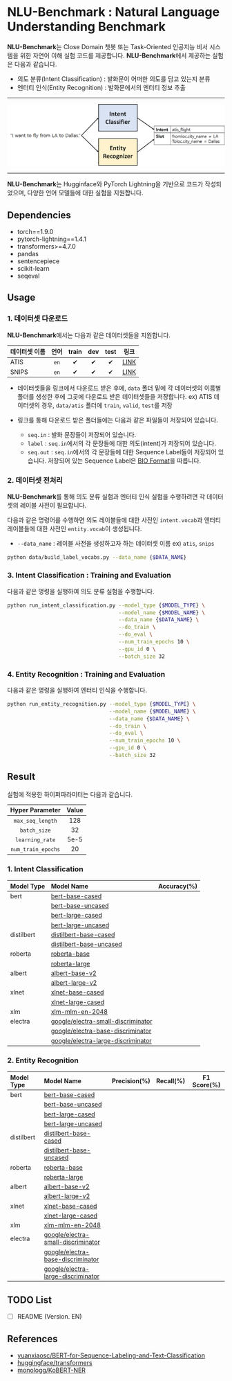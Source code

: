 # NLU-Benchmark : Natural Language Understanding Benchmark

**NLU-Benchmark**는 Close Domain 챗봇 또는 Task-Oriented 인공지능 비서 시스템을 위한 자연어 이해 실험 코드를 제공합니다. **NLU-Benchmark**에서 제공하는 실험은 다음과 같습니다.

* 의도 분류(Intent Classification) : 발화문이 어떠한 의도를 담고 있는지 분류
* 엔터티 인식(Entity Recognition) : 발화문에서의 엔터티 정보 추출

---

![](figs/overview.png)

---

**NLU-Benchmark**는 Hugginface와 PyTorch Lightning을 기반으로 코드가 작성되었으며, 다양한 언어 모델들에 대한 실험을 지원합니다.

## Dependencies
* torch==1.9.0
* pytorch-lightning==1.4.1
* transformers>=4.7.0
* pandas
* sentencepiece
* scikit-learn
* seqeval

## Usage
### 1. 데이터셋 다운로드
**NLU-Benchmark**에서는 다음과 같은 데이터셋들을 지원합니다.

| 데이터셋 이름 | 언어   | train | dev   | test  | 링크   |           
| :---------- | :---: | :---: | :---: | :---: | :---: |
| ATIS        | `en`  | ✔     | ✔    | ✔     | [LINK](https://github.com/yuanxiaosc/BERT-for-Sequence-Labeling-and-Text-Classification/tree/master/data/atis_Intent_Detection_and_Slot_Filling)  |
| SNIPS       | `en`  | ✔     | ✔    | ✔     | [LINK](https://github.com/yuanxiaosc/BERT-for-Sequence-Labeling-and-Text-Classification/tree/master/data/snips_Intent_Detection_and_Slot_Filling)  |

* 데이터셋들을 링크에서 다운로드 받은 후에, `data` 폴더 밑에 각 데이터셋의 이름별 폴더를 생성한 후에 그곳에 다운로드 받은 데이터셋들을 저장합니다. ex) ATIS 데이터셋의 경우, `data/atis` 폴더에 `train`, `valid`, `test`를 저장

* 링크를 통해 다운로드 받은 폴더들에는 다음과 같은 파일들이 저장되어 있습니다.
    * `seq.in` : 발화 문장들이 저장되어 있습니다.
    * `label` : `seq.in`에서의 각 문장들에 대한 의도(intent)가 저장되어 있습니다.
    * `seq.out` : `seq.in`에서의 각 문장들에 대한 Sequence Label들이 저장되어 있습니다. 저장되어 있는 Sequence Label은 [BIO Format](https://en.wikipedia.org/wiki/Inside%E2%80%93outside%E2%80%93beginning_(tagging))을 따릅니다.

### 2. 데이터셋 전처리
**NLU-Benchmark**를 통해 의도 분류 실험과 엔터티 인식 실험을 수행하려면 각 데이터셋의 레이블 사전이 필요합니다. 

다음과 같은 명령어를 수행하면 의도 레이블들에 대한 사전인 `intent.vocab`과 엔터티 레이블들에 대한 사전인 `entity.vocab`이 생성됩니다.

* `--data_name` : 레이블 사전을 생성하고자 하는 데이터셋 이름 ex) `atis`, `snips`

```bash
python data/build_label_vocabs.py --data_name {$DATA_NAME}
```

### 3. Intent Classification : Training and Evaluation
다음과 같은 명령을 실행하여 의도 분류 실험을 수행합니다.

```bash
python run_intent_classification.py --model_type {$MODEL_TYPE} \
                                    --model_name {$MODEL_NAME} \
                                    --data_name {$DATA_NAME} \
                                    --do_train \
                                    --do_eval \
                                    --num_train_epochs 10 \
                                    --gpu_id 0 \
                                    --batch_size 32
```

### 4. Entity Recognition : Training and Evaluation
다음과 같은 명령을 실행하여 엔터티 인식을 수행합니다.

```bash
python run_entity_recognition.py --model_type {$MODEL_TYPE} \
                                 --model_name {$MODEL_NAME} \
                                 --data_name {$DATA_NAME} \
                                 --do_train \
                                 --do_eval \
                                 --num_train_epochs 10 \
                                 --gpu_id 0 \
                                 --batch_size 32
```

## Result
실험에 적용한 하이퍼파라미터는 다음과 같습니다.

| Hyper Parameter    | Value                | 
| :----------------: | :------------------: |
| `max_seq_length`   | 128                  |
| `batch_size`       | 32                   |
| `learning_rate`    | 5e-5                 |
| `num_train_epochs` | 20                   |

### 1. Intent Classification

| Model Type    | Model Name                                                                                        | Accuracy(%) |
| :------------ | :------------------------------------------------------------------------------------------------ | :---------: |
| bert          | [bert-base-cased](https://huggingface.co/bert-base-cased)                                         |             |
|               | [bert-base-uncased](https://huggingface.co/bert-base-uncased)                                     |             |
|               | [bert-large-cased](https://huggingface.co/bert-large-cased)                                       |             |
|               | [bert-large-uncased](https://huggingface.co/bert-large-uncased)                                   |             |
| distilbert    | [distilbert-base-cased](https://huggingface.co/distilbert-base-cased)                             |             |
|               | [distilbert-base-uncased](https://huggingface.co/distilbert-base-uncased)                         |             |
| roberta       | [roberta-base](https://huggingface.co/roberta-base)                                               |             |
|               | [roberta-large](https://huggingface.co/roberta-large)                                             |             |
| albert        | [albert-base-v2](https://huggingface.co/albert-base-v2)                                           |             |
|               | [albert-large-v2](https://huggingface.co/albert-large-v2)                                         |             |
| xlnet         | [xlnet-base-cased](https://huggingface.co/xlnet-base-cased)                                       |             |
|               | [xlnet-large-cased](https://huggingface.co/xlnet-large-cased)                                     |             |
| xlm           | [xlm-mlm-en-2048](https://huggingface.co/xlm-mlm-en-2048)                                         |             |
| electra       | [google/electra-small-discriminator](https://huggingface.co/google/electra-small-discriminator)   |             |
|               | [google/electra-base-discriminator](https://huggingface.co/google/electra-base-discriminator)     |             |
|               | [google/electra-large-discriminator](https://huggingface.co/google/electra-large-discriminator)   |             |

### 2. Entity Recognition

| Model Type    | Model Name                                                                                        | Precision(%) | Recall(%)    | F1 Score(%)  |
| :------------ | :------------------------------------------------------------------------------------------------ | :----------: | :----------: | :----------: |
| bert          | [bert-base-cased](https://huggingface.co/bert-base-cased)                                         |              |              |              |
|               | [bert-base-uncased](https://huggingface.co/bert-base-uncased)                                     |              |              |              |
|               | [bert-large-cased](https://huggingface.co/bert-large-cased)                                       |              |              |              |
|               | [bert-large-uncased](https://huggingface.co/bert-large-uncased)                                   |              |              |              |
| distilbert    | [distilbert-base-cased](https://huggingface.co/distilbert-base-cased)                             |              |              |              |
|               | [distilbert-base-uncased](https://huggingface.co/distilbert-base-uncased)                         |              |              |              |
| roberta       | [roberta-base](https://huggingface.co/roberta-base)                                               |              |              |              |
|               | [roberta-large](https://huggingface.co/roberta-large)                                             |              |              |              |
| albert        | [albert-base-v2](https://huggingface.co/albert-base-v2)                                           |              |              |              |
|               | [albert-large-v2](https://huggingface.co/albert-large-v2)                                         |              |              |              |
| xlnet         | [xlnet-base-cased](https://huggingface.co/xlnet-base-cased)                                       |              |              |              |
|               | [xlnet-large-cased](https://huggingface.co/xlnet-large-cased)                                     |              |              |              |
| xlm           | [xlm-mlm-en-2048](https://huggingface.co/xlm-mlm-en-2048)                                         |              |              |              |
| electra       | [google/electra-small-discriminator](https://huggingface.co/google/electra-small-discriminator)   |              |              |              |
|               | [google/electra-base-discriminator](https://huggingface.co/google/electra-base-discriminator)     |              |              |              |
|               | [google/electra-large-discriminator](https://huggingface.co/google/electra-large-discriminator)   |              |              |              |

## TODO List
- [ ] README (Version. EN)

## References
- [yuanxiaosc/BERT-for-Sequence-Labeling-and-Text-Classification](https://github.com/yuanxiaosc/BERT-for-Sequence-Labeling-and-Text-Classification)
- [huggingface/transformers](https://github.com/huggingface/transformers)
- [monologg/KoBERT-NER](https://github.com/monologg/KoBERT-NER)